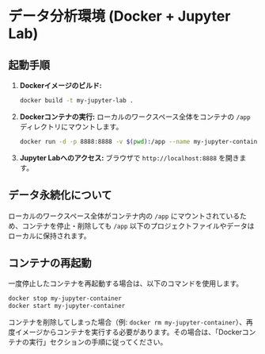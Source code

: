 # データ分析環境 (Docker + Jupyter Lab)

## 起動手順

1.  **Dockerイメージのビルド:**
    ```bash
    docker build -t my-jupyter-lab .
    ```

2.  **Dockerコンテナの実行:**
    ローカルのワークスペース全体をコンテナの `/app` ディレクトリにマウントします。
    ```bash
    docker run -d -p 8888:8888 -v $(pwd):/app --name my-jupyter-container my-jupyter-lab
    ```

3.  **Jupyter Labへのアクセス:**
    ブラウザで `http://localhost:8888` を開きます。

## データ永続化について
ローカルのワークスペース全体がコンテナ内の `/app` にマウントされているため、コンテナを停止・削除しても `/app` 以下のプロジェクトファイルやデータはローカルに保持されます。

## コンテナの再起動

一度停止したコンテナを再起動する場合は、以下のコマンドを使用します。
```bash
docker stop my-jupyter-container
docker start my-jupyter-container
```

コンテナを削除してしまった場合（例: `docker rm my-jupyter-container`）、再度イメージからコンテナを実行する必要があります。その場合は、「Dockerコンテナの実行」セクションの手順に従ってください。

